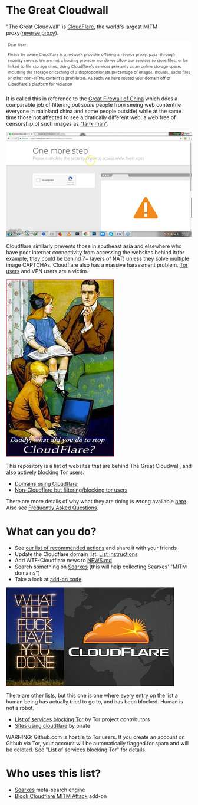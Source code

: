 # The Great Cloudwall

"The Great Cloudwall" is [CloudFlare](https://www.cloudflare.com/), the world's largest MITM proxy([reverse proxy](https://en.wikipedia.org/wiki/Reverse_proxy)).

![We are reverse proxy, said Cloudflare](image/cloudflaredearuser.png)

It is called this in reference to the [Great Firewall of China](https://www.comparitech.com/privacy-security-tools/blockedinchina/) which does a comparable job of filtering out *some* people from seeing web content(ie everyone in mainland china and some people outside) while at the same time those not affected to see a dratically different web, a web free of censorship of such images as ["tank man"](https://en.wikipedia.org/wiki/Tank_Man).

![One more step to prove you are not a robot or anonymous](image/onemorestep.jpg)

Cloudflare similarly prevents those in southeast asia and elsewhere who have poor internet connectivity from accessing the websites behind it(for example, they could be behind 7+ layers of NAT) unless they solve multiple image CAPTCHAs. Cloudflare also has a massive harassment problem. [Tor users](https://www.torproject.org/) and VPN users are a victim.

![What did YOU do to stop CF?](image/stopcf.jpg)

This repository is a list of websites that are behind The Great Cloudwall, and also actively blocking Tor users.

* [Domains using Cloudflare](splits/)
* [Non-Cloudflare but filtering/blocking tor users](https://notabug.org/themusicgod1/non-cloudflare-tor-hostile)

There are more details of why what they are doing is wrong available [here](cloudflare-philosophy.md).
Also see [Frequently Asked Questions](faq.md).

# What can you do?

* See [our list of recommended actions](what-to-do.md) and share it with your friends
* Update the Cloudflare domain list: [List instructions](instructions.md)
* Add WTF-Cloudflare news to [NEWS.md](NEWS.md)
* Search something on [Searxes](https://searxes.danwin1210.me/) (this will help collecting Searxes' "MITM domains")
* Take a look at [add-on code](ismitmlink/)

![WTF](image/wtfcf.jpg)

There are other lists, but this one is one where every entry on the list a human being has actually tried
to go to, and has been blocked.
Human is not a robot.

* [List of services blocking Tor](https://trac.torproject.org/projects/tor/wiki/org/doc/ListOfServicesBlockingTor) by Tor project contributors
* [Sites using cloudflare](https://github.com/pirate/sites-using-cloudflare) by pirate

WARNING:
Github.com is hostile to Tor users. If you create an account on Github via Tor, your account will be automatically
flagged for spam and will be deleted. See "List of services blocking Tor" for details.

# Who uses this list?

* [Searxes](https://searxes.danwin1210.me/) meta-search engine
* [Block Cloudflare MITM Attack](https://addons.mozilla.org/en-US/firefox/addon/bcma/) add-on
